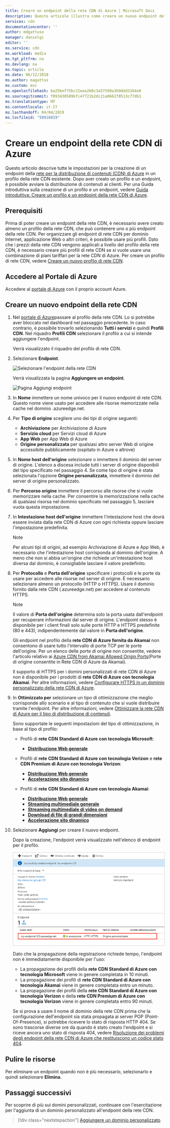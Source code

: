 ```yaml
---
title: Creare un endpoint della rete CDN di Azure | Microsoft Docs
description: Questo articolo illustra come creare un nuovo endpoint della rete per la distribuzione di contenuti di Azure (rete CDN), incluse le impostazioni avanzate.
services: cdn
documentationcenter: ''
author: mdgattuso
manager: danielgi
editor: ''
ms.service: cdn
ms.workload: media
ms.tgt_pltfrm: na
ms.devlang: na
ms.topic: article
ms.date: 06/12/2018
ms.author: magattus
ms.custom: mvc
ms.openlocfilehash: ba25bef75bc21eea2b0c3a57599a3b9ddd3164e0
ms.sourcegitcommit: f093430589bfc47721b2dc21a0662f8513c77db1
ms.translationtype: MT
ms.contentlocale: it-IT
ms.lasthandoff: 04/04/2019
ms.locfileid: "58916819"
---
```

# <a name="create-an-azure-cdn-endpoint"></a>Creare un endpoint della rete CDN di Azure
Questo articolo descrive tutte le impostazioni per la creazione di un endpoint della [rete per la distribuzione di contenuti (CDN) di Azure](cdn-overview.md) in un profilo della rete CDN esistente. Dopo aver creato un profilo e un endpoint, è possibile avviare la distribuzione di contenuti ai clienti. Per una Guida introduttiva sulla creazione di un profilo e un endpoint, vedere [Guida introduttiva: Creare un profilo e un endpoint della rete CDN di Azure](cdn-create-new-endpoint.md).

## <a name="prerequisites"></a>Prerequisiti
Prima di poter creare un endpoint della rete CDN, è necessario avere creato almeno un profilo della rete CDN, che può contenere uno o più endpoint della rete CDN. Per organizzare gli endpoint di rete CDN per dominio Internet, applicazione Web o altri criteri, è possibile usare più profili. Dato che i prezzi della rete CDN vengono applicati a livello del profilo della rete CDN, è necessario creare più profili di rete CDN se si vuole usare una combinazione di piani tariffari per la rete CDN di Azure. Per creare un profilo di rete CDN, vedere [Creare un nuovo profilo di rete CDN](cdn-create-new-endpoint.md#create-a-new-cdn-profile).

## <a name="log-in-to-the-azure-portal"></a>Accedere al Portale di Azure
Accedere al [portale di Azure](https://portal.azure.com) con il proprio account Azure.

## <a name="create-a-new-cdn-endpoint"></a>Creare un nuovo endpoint della rete CDN

1. Nel [portale di Azure](https://portal.azure.com)passare al profilo della rete CDN. Lo si potrebbe aver bloccato nel dashboard nel passaggio precedente. In caso contrario, è possibile trovarlo selezionando **Tutti i servizi** e quindi **Profili CDN**. Nel riquadro **Profili CDN** selezionare il profilo a cui si intende aggiungere l'endpoint. 
   
    Verrà visualizzato il riquadro del profilo di rete CDN.

2. Selezionare **Endpoint**.
   
    ![Selezionare l'endpoint della rete CDN](./media/cdn-create-endpoint-how-to/cdn-select-endpoint.png)
   
    Verrà visualizzata la pagina **Aggiungere un endpoint**.
   
    ![Pagina Aggiungi endpoint](./media/cdn-create-endpoint-how-to/cdn-add-endpoint-page.png)

3. In **Nome** immettere un nome univoco per il nuovo endpoint di rete CDN. Questo nome viene usato per accedere alle risorse memorizzate nella cache nel dominio _<endpointname>_.azureedge.net.

4. Per **Tipo di origine** scegliere uno dei tipi di origine seguenti: 
   - **Archiviazione** per Archiviazione di Azure
   - **Servizio cloud** per Servizi cloud di Azure
   - **App Web** per App Web di Azure
   - **Origine personalizzata** per qualsiasi altro server Web di origine accessibile pubblicamente (ospitato in Azure o altrove)

5. In **Nome host dell'origine** selezionare o immettere il dominio del server di origine. L'elenco a discesa include tutti i server di origine disponibili del tipo specificato nel passaggio 4. Se come tipo di origine è stata selezionata l'opzione **Origine personalizzata**, immettere il dominio del server di origine personalizzato.
    
6. Per **Percorso origine** immettere il percorso alle risorse che si vuole memorizzare nella cache. Per consentire la memorizzazione nella cache di qualsiasi risorsa nel dominio specificato nel passaggio 5, lasciare vuota questa impostazione.
    
7. In **Intestazione host dell'origine** immettere l'intestazione host che dovrà essere inviata dalla rete CDN di Azure con ogni richiesta oppure lasciare l'impostazione predefinita.
   
   > [!NOTE]
   > Per alcuni tipi di origini, ad esempio Archiviazione di Azure e App Web, è necessario che l'intestazione host corrisponda al dominio dell'origine. A meno che non si abbia un'origine che richiede un'intestazione host diversa dal dominio, è consigliabile lasciare il valore predefinito.
   > 
    
8. Per **Protocollo** e **Porta dell'origine** specificare i protocolli e le porte da usare per accedere alle risorse nel server di origine. È necessario selezionare almeno un protocollo (HTTP o HTTPS). Usare il dominio fornito dalla rete CDN (_<endpointname>_.azureedge.net) per accedere al contenuto HTTPS. 
   
   > [!NOTE]
   > Il valore di **Porta dell'origine** determina solo la porta usata dall'endpoint per recuperare informazioni dal server di origine. L'endpoint stesso è disponibile per i client finali solo sulle porte HTTP e HTTPS predefinite (80 e 443), indipendentemente dal valore in **Porta dell'origine**.  
   > 
   > Gli endpoint nel profilo della **rete CDN di Azure fornita da Akamai** non consentono di usare tutto l'intervallo di porte TCP per le porte dell'origine. Per un elenco delle porte di origine non consentite, vedere l'articolo relativo ai [Azure CDN from Akamai Allowed Origin Ports](/previous-versions/azure/mt757337(v=azure.100))(Porte di origine consentite in Rete CDN di Azure da Akamai).  
   > 
   > Il supporto di HTTPS per i domini personalizzati di rete CDN di Azure non è disponibile per i prodotti di **rete CDN di Azure con tecnologia Akamai**. Per altre informazioni, vedere [Configurare HTTPS in un dominio personalizzato della rete CDN di Azure](cdn-custom-ssl.md).
    
9. In **Ottimizzato per** selezionare un tipo di ottimizzazione che meglio corrisponde allo scenario e al tipo di contenuto che si vuole distribuire tramite l'endpoint. Per altre informazioni, vedere [Ottimizzare la rete CDN di Azure per il tipo di distribuzione di contenuti](cdn-optimization-overview.md).

    Sono supportate le seguenti impostazioni del tipo di ottimizzazione, in base al tipo di profilo:
    - Profili di **rete CDN Standard di Azure con tecnologia Microsoft**:
       - [**Distribuzione Web generale**](cdn-optimization-overview.md#general-web-delivery)

    - Profili di **rete CDN Standard di Azure con tecnologia Verizon** e **rete CDN Premium di Azure con tecnologia Verizon**:
       - [**Distribuzione Web generale**](cdn-optimization-overview.md#general-web-delivery)
       - [**Accelerazione sito dinamico**](cdn-optimization-overview.md#dynamic-site-acceleration)

    - Profili di **rete CDN Standard di Azure con tecnologia Akamai**:
       - [**Distribuzione Web generale**](cdn-optimization-overview.md#general-web-delivery)
       - [**Streaming multimediale generale**](cdn-optimization-overview.md#general-media-streaming)
       - [**Streaming multimediale di video on demand**](cdn-optimization-overview.md#video-on-demand-media-streaming)
       - [**Download di file di grandi dimensioni**](cdn-optimization-overview.md#large-file-download)
       - [**Accelerazione sito dinamico**](cdn-optimization-overview.md#dynamic-site-acceleration)

10. Selezionare **Aggiungi** per creare il nuovo endpoint.
   
    Dopo la creazione, l'endpoint verrà visualizzato nell'elenco di endpoint per il profilo.
    
    ![Endpoint della rete CDN](./media/cdn-create-new-endpoint/cdn-endpoint-success.png)
    
    Dato che la propagazione della registrazione richiede tempo, l'endpoint non è immediatamente disponibile per l'uso: 
    - La propagazione dei profili della **rete CDN Standard di Azure con tecnologia Microsoft** viene in genere completata in 10 minuti. 
    - La propagazione dei profili di **rete CDN Standard di Azure con tecnologia Akamai** viene in genere completata entro un minuto. 
    - La propagazione dei profili della **rete CDN Standard di Azure con tecnologia Verizon** e della **rete CDN Premium di Azure con tecnologia Verizon** viene in genere completata entro 90 minuti. 
   
    Se si prova a usare il nome di dominio della rete CDN prima che la configurazione dell'endpoint sia stata propagata ai server POP (Point-Of-Presence), si potrebbe ricevere lo stato di risposta HTTP 404. Se sono trascorse diverse ore da quando è stato creato l'endpoint e si riceve ancora uno stato di risposta 404, vedere [Risoluzione dei problemi degli endpoint della rete CDN di Azure che restituiscono un codice stato 404](cdn-troubleshoot-endpoint.md).

## <a name="clean-up-resources"></a>Pulire le risorse
Per eliminare un endpoint quando non è più necessario, selezionarlo e quindi selezionare **Elimina**. 

## <a name="next-steps"></a>Passaggi successivi
Per scoprire di più sui domini personalizzati, continuare con l'esercitazione per l'aggiunta di un dominio personalizzato all'endpoint della rete CDN.

> [!div class="nextstepaction"]
> [Aggiungere un dominio personalizzato](cdn-map-content-to-custom-domain.md)



